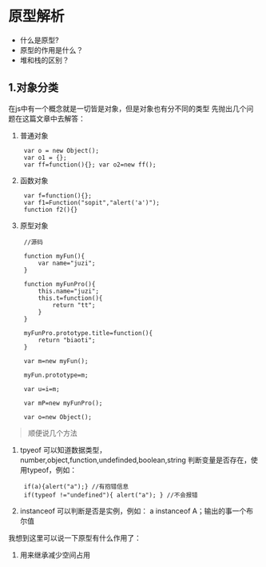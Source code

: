 # 原型解析

  * 什么是原型?
  * 原型的作用是什么？
  * 堆和栈的区别？

## 1.对象分类
在js中有一个概念就是一切皆是对象，但是对象也有分不同的类型
先抛出几个问题在这篇文章中去解答：

1. 普通对象
		
		var o = new Object();
		var o1 = {};
		var ff=function(){}; var o2=new ff();
		
	
2. 函数对象
	
		var f=function(){};
		var f1=Function("sopit","alert('a')");
		function f2(){}
		
3. 原型对象 
	
		//源码
		
		function myFun(){
			var name="juzi";
		}
		
		function myFunPro(){
			this.name="juzi";
			this.t=function(){
				return "tt";
			}
		}
		
		myFunPro.prototype.title=function(){
			return "biaoti";
		}
		
	    var m=new myFun();
	    
	    myFun.prototype=m;
	    
	    var u=i=m;
	    
	    var mP=new myFunPro();
	    
	    var o=new Object();

> 顺便说几个方法 
> 
1. tpyeof 可以知道数据类型，number,object,function,undefinded,boolean,string
	判断变量是否存在，使用typeof，例如：
		
		if(a){alert("a");} //有抱错信息
		if(typeof !="undefined"){ alert("a"); } //不会报错
		
2. instanceof 可以判断是否是实例，例如： a instanceof A；输出的事一个布尔值
	
> 

我想到这里可以说一下原型有什么作用了：
1. 用来继承减少空间占用